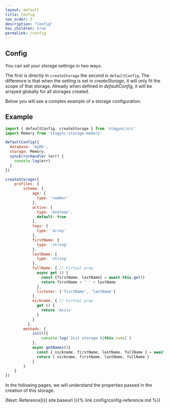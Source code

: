 ```yaml
---
layout: default
title: Config
nav_order: 3
description: "Config"
has_children: true
permalink: /config
---
```


## Config
You can set your storage settings in two ways.

The first is directly in `createStorage` the second is `defaultConfig`.
The difference is that when the setting is set in *createStorage*,
it will only fit the scope of that storage. Already when defined
in *defaultConfig*, it will be arrayed globally for all storages
created.

Below you will see a complex example of a storage configuration.

## Example
```javascript
import { defaultConfig, createStorage } from 'stagync/src'
import Memory from 'stagync-storage-memory'

defaultConfig({
  database: 'myDb',
  storage: Memory,
  syncErrorHandler (err) {
    console.log(err)
  }   
})

createStorage({
    profiles: {
        schema: {
            age: {
              type: 'number'
            },
            active: {
              type: 'boolean',
              default: true
            },
            tags: {
              type: 'array'
            },
            firstName: {
              type: 'string'
            },
            lastName: {
              type: 'string'
            },
            fullName: { // Virtual prop
              async get () {
                const {firstName, lastName} = await this.get()
                return firstName + ' ' + lastName
              },
              listener: ['fisrtName', 'lastName']
            },
            nickname: { // Virtual prop
              get () {
                return 'Assis'
              }
            }
          },
        methods: {
            init(){
                console.log(`Init storage ${this.name}`)
            },
            async getNames(){
              const { nickname, firstName, lastName, fullName } = await this.get()
              return { nickname, firstName, lastName, fullName }
            }
        }
    }
})
```

In the following pages, we will understand the properties passed in the creation of this storage.

[Next: Reference]({{ site.baseurl }}{% link config/config-reference.md %})

